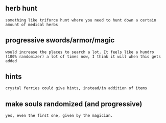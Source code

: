 herb hunt
---------

    something like triforce hunt where you need to hunt down a certain amount of medical herbs

progressive swords/armor/magic
------------------------------

    would increase the places to search a lot. It feels like a hundro (100% randomizer) a lot of times now, I think it will when this gets added

hints
-----

    crystal ferries could give hints, instead/in addition of items

make souls randomized (and progressive)
---------------------------------------

    yes, even the first one, given by the magician.
